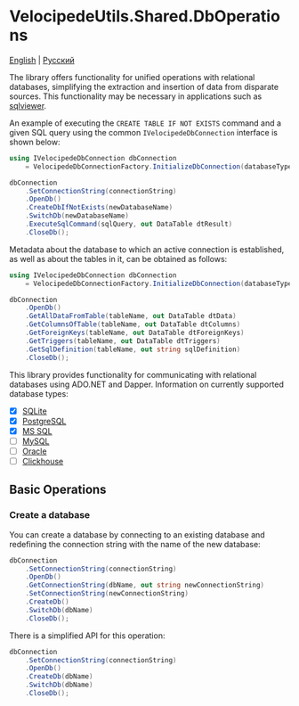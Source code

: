 # VelocipedeUtils.Shared.DbOperations

[English](README.md) | [Русский](README.ru.md)

The library offers functionality for unified operations with relational databases, simplifying the extraction and insertion of data from disparate sources. This functionality may be necessary in applications such as [sqlviewer](https://github.com/alexeysp11/sqlviewer).

An example of executing the `CREATE TABLE IF NOT EXISTS` command and a given SQL query using the common `IVelocipedeDbConnection` interface is shown below:
```C#
using IVelocipedeDbConnection dbConnection
    = VelocipedeDbConnectionFactory.InitializeDbConnection(databaseType);

dbConnection
    .SetConnectionString(connectionString)
    .OpenDb()
    .CreateDbIfNotExists(newDatabaseName)
    .SwitchDb(newDatabaseName)
    .ExecuteSqlCommand(sqlQuery, out DataTable dtResult)
    .CloseDb();
```

Metadata about the database to which an active connection is established, as well as about the tables in it, can be obtained as follows:
```C#
using IVelocipedeDbConnection dbConnection
    = VelocipedeDbConnectionFactory.InitializeDbConnection(databaseType, connectionString);

dbConnection
    .OpenDb()
    .GetAllDataFromTable(tableName, out DataTable dtData)
    .GetColumnsOfTable(tableName, out DataTable dtColumns)
    .GetForeignKeys(tableName, out DataTable dtForeignKeys)
    .GetTriggers(tableName, out DataTable dtTriggers)
    .GetSqlDefinition(tableName, out string sqlDefinition)
    .CloseDb();
```

This library provides functionality for communicating with relational databases using ADO.NET and Dapper. Information on currently supported database types:
- [x] [SQLite](https://sqlite.org/)
- [x] [PostgreSQL](https://www.postgresql.org/)
- [x] [MS SQL](https://www.microsoft.com/en-us/sql-server)
- [ ] [MySQL](https://www.mysql.com/)
- [ ] [Oracle](https://www.oracle.com/database/)
- [ ] [Clickhouse](https://clickhouse.com/)

## Basic Operations

### Create a database

You can create a database by connecting to an existing database and redefining the connection string with the name of the new database:
```C#
dbConnection
    .SetConnectionString(connectionString)
    .OpenDb()
    .GetConnectionString(dbName, out string newConnectionString)
    .SetConnectionString(newConnectionString)
    .CreateDb()
    .SwitchDb(dbName)
    .CloseDb();
```

There is a simplified API for this operation:
```C#
dbConnection
    .SetConnectionString(connectionString)
    .OpenDb()
    .CreateDb(dbName)
    .SwitchDb(dbName)
    .CloseDb();
```
